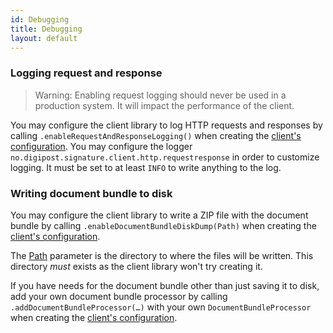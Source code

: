 ```yaml
---
id: Debugging
title: Debugging
layout: default
---
```



<h3 id="loggingrequestflow">Logging request and response</h3>

> Warning: Enabling request logging should never be used in a production system. It will impact the performance of the client.	

You may configure the client library to log HTTP requests and responses by calling `.enableRequestAndResponseLogging()` when creating the [client's configuration](#uc01). You may configure the logger `no.digipost.signature.client.http.requestresponse` in order to customize logging. It must be set to at least `INFO` to write anything to the log.


<h3 id="loggingdocumentbundle">Writing document bundle to disk</h3>

You may configure the client library to write a ZIP file with the document bundle by calling `.enableDocumentBundleDiskDump(Path)` when creating the [client's configuration](#uc01).

The [Path](https://docs.oracle.com/javase/7/docs/api/java/nio/file/Path.html) parameter is the directory to where the files will be written. This directory *must* exists as the client library won't try creating it.

If you have needs for the document bundle other than just saving it to disk, add your own document bundle processor by calling `.addDocumentBundleProcessor(…)` with your own `DocumentBundleProcessor` when creating the [client's configuration](#uc01).



